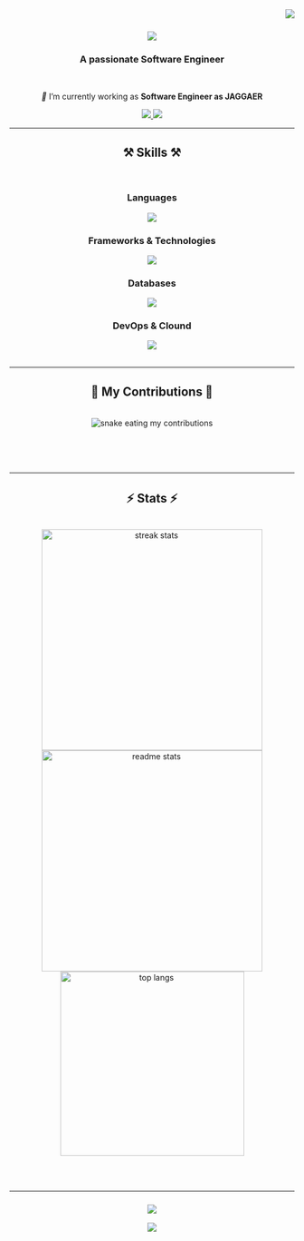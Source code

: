 <img align="right" src="https://visitor-badge.laobi.icu/badge?page_id=aleksandar998.aleksandar998" />

<h1 align="center">
    <img src="https://readme-typing-svg.herokuapp.com/?font=Righteous&size=35&center=true&vCenter=true&width=500&height=70&duration=4000&lines=Hi+There!+👋;+I'm+Aleksandar+Vukovic!;" />
</h1>

<h3 align="center">A passionate Software Engineer</h3>

<br/>

<div align="center">
 
 <i>:rocket:</i> I’m currently working as **Software Engineer as JAGGAER**
 
 </div>
 
<div align="center"> 
  <a href="mailto:aleksandarvukovic998@gmail.com">
    <img src="https://img.shields.io/badge/Gmail-333333?style=for-the-badge&logo=gmail&logoColor=red" />
  </a>
  <a href="https://www.linkedin.com/in/aleksandarvukovic/" target="_blank">
    <img src="https://img.shields.io/badge/LinkedIn-0077B5?style=for-the-badge&logo=linkedin&logoColor=white" target="_blank" />
  </a>
<!--   <a href="https://aleksandarvukovic.com" target="_blank">
     <img src="https://img.shields.io/badge/Portfolio-FF5722?style=for-the-badge&logo=todoist&logoColor=white" target="_blank" />
  </a> -->
</div>

 <hr/>
 
<h2 align="center">⚒️ Skills ⚒️</h2>
<br/>
<div align="center">
	<h3 align="center">Languages</h3>
    	<img src="https://skillicons.dev/icons?i=java,scala,go,python,javascript,typescript" /><br>
	<h3 align="center">Frameworks & Technologies</h3>
    	<img src="https://skillicons.dev/icons?i=spring,react,vue,nextjs,express" /><br>
	<h3 align="center">Databases</h3>
    	<img src="https://skillicons.dev/icons?i=mysql,postgresql,mongodb" /><br>
	<h3 align="center">DevOps & Clound</h3>
    	<img src="https://skillicons.dev/icons?i=aws,docker,kubernetes" /><br>
</div>

<br/>
<hr/>

<div align="center">
  <h2>🐍 My Contributions 🐍</h2>
  <br>
  <img alt="snake eating my contributions" src="https://raw.githubusercontent.com/aleksandar998/aleksandar998/output/github-contribution-grid-snake.svg" />
  
  <br/><br/><br/>
</div>

<hr/>

<h2 align="center">⚡ Stats ⚡</h2>
<br>
<div align=center>
  <img width=390 src="https://github-readme-streak-stats-salesp07.vercel.app/?user=aleksandar998&count_private=true&theme=react&border_radius=10" alt="streak stats"/>
  <img width=390 src="https://github-readme-stats-salesp07.vercel.app/api?username=aleksandar998&count_private=true&show_icons=true&theme=react&rank_icon=github&border_radius=10" alt="readme stats" />
  <br/>
  <img width=325 align="center" src="https://github-readme-stats-salesp07.vercel.app/api/top-langs/?username=aleksandar998&hide=HTML&langs_count=8&layout=compact&theme=react&border_radius=10&size_weight=0.5&count_weight=0.5&exclude_repo=github-readme-stats" alt="top langs" />
	<br/>
</div>

<br/><br/>
<hr/>

<h3 align="center">
    <img src="https://readme-typing-svg.herokuapp.com/?font=Righteous&size=25&center=true&vCenter=true&width=500&height=70&duration=4000&lines=Thanks+for+visiting!+✌️;+Shoot+me+a+message+on+Linkedin!;I'm+always+down+to+collab+:)">
</h3>

<p align="center">
  <a href="https://github.com/aleksandar998">
    <img src="https://komarev.com/ghpvc/?username=aleksandar998&color=blue&style=flat)" />
  </a>
</p>

<br/>
